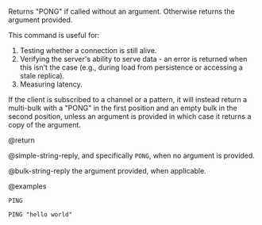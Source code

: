 Returns "PONG" if called without an argument.
Otherwise returns the argument provided.

This command is useful for:
1. Testing whether a connection is still alive.
1. Verifying the server's ability to serve data - an error is returned when this isn't the case (e.g., during load from persistence or accessing a stale replica).
1. Measuring latency.

If the client is subscribed to a channel or a pattern, it will instead return a multi-bulk with a "PONG" in the first position and an empty bulk in the second position, unless an argument is provided in which case it returns a copy of the argument.

@return

@simple-string-reply, and specifically `PONG`, when no argument is provided.

@bulk-string-reply the argument provided, when applicable.

@examples

```cli
PING

PING "hello world"
```
